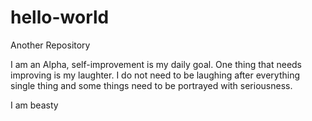 # hello-world
Another Repository

I am an Alpha, self-improvement is my daily goal. One thing that needs improving is my laughter. I do not need 
to be laughing after everything single thing and some things need to be portrayed with seriousness.

I am beasty 

